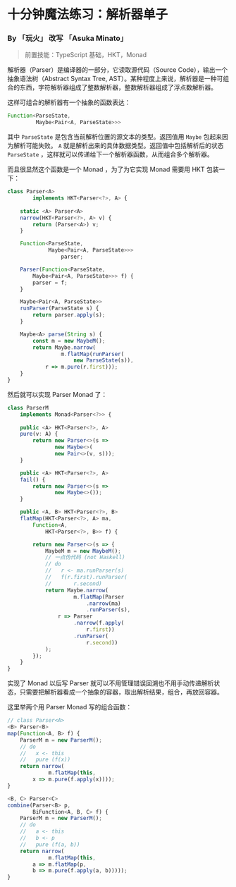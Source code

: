 # 十分钟魔法练习：解析器单子

### By 「玩火」 改写 「Asuka Minato」

> 前置技能：TypeScript 基础，HKT，Monad

解析器（Parser）是编译器的一部分，它读取源代码（Source Code），输出一个抽象语法树（Abstract Syntax Tree, AST）。某种程度上来说，解析器是一种可组合的东西，字符解析器组成了整数解析器，整数解析器组成了浮点数解析器。

这样可组合的解析器有一个抽象的函数表达：

```ts
Function<ParseState, 
         Maybe<Pair<A, ParseState>>>
```

其中 `ParseState` 是包含当前解析位置的源文本的类型。返回值用 `Maybe` 包起来因为解析可能失败。 `A` 就是解析出来的具体数据类型。返回值中包括解析后的状态 `ParseState` ，这样就可以传递给下一个解析器函数，从而组合多个解析器。

而且很显然这个函数是一个 Monad ，为了为它实现 Monad 需要用 HKT 包装一下：

```ts
class Parser<A>
        implements HKT<Parser<?>, A> {
    
    static <A> Parser<A>
    narrow(HKT<Parser<?>, A> v) {
        return (Parser<A>) v;
    }

    Function<ParseState,
             Maybe<Pair<A, ParseState>>>
                 parser;

    Parser(Function<ParseState,
        Maybe<Pair<A, ParseState>>> f) {
        parser = f;
    }

    Maybe<Pair<A, ParseState>>
    runParser(ParseState s) {
        return parser.apply(s);
    }

    Maybe<A> parse(String s) {
        const m = new MaybeM();
        return Maybe.narrow(
                 m.flatMap(runParser(
                     new ParseState(s)),
            r => m.pure(r.first)));
    }
}
```

然后就可以实现 Parser Monad 了：

```ts
class ParserM 
    implements Monad<Parser<?>> {
    
    public <A> HKT<Parser<?>, A> 
    pure(v: A) {
        return new Parser<>(s =>
               new Maybe<>(
               new Pair<>(v, s)));
    }

    public <A> HKT<Parser<?>, A> 
    fail() {
        return new Parser<>(s => 
               new Maybe<>());
    }

    public <A, B> HKT<Parser<?>, B>
    flatMap(HKT<Parser<?>, A> ma,
        Function<A, 
            HKT<Parser<?>, B>> f) {

        return new Parser<>(s => {
            MaybeM m = new MaybeM();
            // 一点伪代码 (not Haskell)
            // do
            //   r <- ma.runParser(s)
            //   f(r.first).runParser(
            //       r.second)
            return Maybe.narrow(
                     m.flatMap(Parser
                         .narrow(ma)
                         .runParser(s),
                r => Parser
                     .narrow(f.apply(
                         r.first))
                     .runParser(
                         r.second))
            );
        });
    }
}

```

实现了 Monad 以后写 Parser 就可以不用管理错误回溯也不用手动传递解析状态，只需要把解析器看成一个抽象的容器，取出解析结果，组合，再放回容器。

这里举两个用 Parser Monad 写的组合函数：

```ts
// class Parser<A>
<B> Parser<B>
map(Function<A, B> f) {
    ParserM m = new ParserM();
    // do
    //   x <- this
    //   pure (f(x))
    return narrow(
             m.flatMap(this,
        x => m.pure(f.apply(x))));
}

<B, C> Parser<C>
combine(Parser<B> p,
        BiFunction<A, B, C> f) {
    ParserM m = new ParserM();
    // do
    //   a <- this
    //   b <- p
    //   pure (f(a, b))
    return narrow(
             m.flatMap(this,
        a => m.flatMap(p,
        b => m.pure(f.apply(a, b)))));
}
```
